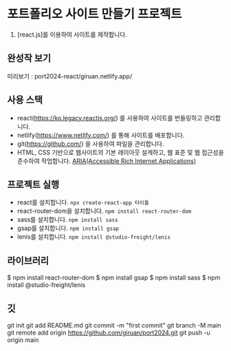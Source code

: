 # 포트폴리오 사이트 만들기 프로젝트

1. [react.js]를 이용하여 사이트를 제작합니다. 

## 완성작 보기 
미리보기 : port2024-react/giruan.netlify.app/

## 사용 스택
- react(https://ko.legacy.reactjs.org/) 를 사용하여 사이트를 번들링하고 관리합니다.
- netlify(https://www.netlify.com/) 를 통해 사이트를 배포합니다.
- git(https://github.com/) 을 사용하여 파일을 관리합니다.
- HTML, CSS 기반으로 웹사이트의 기본 레이아웃 설계하고, 웹 표준 및 웹 접근성을 준수하여 작업합니다. [ARIA(Accessible Rich Internet Applications)](https://developer.mozilla.org/en-US/docs/Web/Accessibility/ARIA/Roles)

## 프로젝트 실행
- react를 설치합니다. `npx create-react-app 타이틀`
- react-router-dom을 설치합니다. `npm install react-router-dom`
- sass를 설치합니다. `npm install sass`
- gsap를 설치합니다. `npm install gsap`
- lenis를 설치합니다. `npm install @studio-freight/lenis`

## 라이브러리
$ npm install react-router-dom
$ npm install gsap
$ npm install sass
$ npm install @studio-freight/lenis

## 깃
git init
git add README.md
git commit -m "first commit"
git branch -M main
git remote add origin https://github.com/giruan/port2024.git
git push -u origin main
